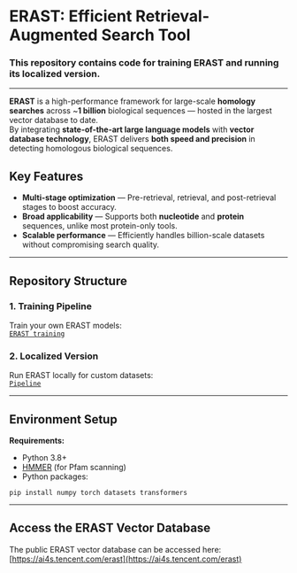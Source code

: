 # ERAST: Efficient Retrieval-Augmented Search Tool  
### This repository contains code for training ERAST and running its localized version.
---
**ERAST** is a high-performance framework for large-scale **homology searches** across ~**1 billion** biological sequences — hosted in the largest vector database to date.  
By integrating **state-of-the-art large language models** with **vector database technology**, ERAST delivers **both speed and precision** in detecting homologous biological sequences.  

## Key Features
- **Multi-stage optimization** — Pre-retrieval, retrieval, and post-retrieval stages to boost accuracy.  
- **Broad applicability** — Supports both **nucleotide** and **protein** sequences, unlike most protein-only tools.  
- **Scalable performance** — Efficiently handles billion-scale datasets without compromising search quality.  

---

## Repository Structure

### 1. Training Pipeline  
Train your own ERAST models:  
[`ERAST training`](https://github.com/TencentAILabHealthcare/ERAST/tree/main/erast_training)  

### 2. Localized Version  
Run ERAST locally for custom datasets:  
[`Pipeline`](https://github.com/TencentAILabHealthcare/ERAST/tree/main/pipeline)  

---

## Environment Setup

**Requirements:**  
- Python 3.8+  
- [HMMER](http://hmmer.org/) (for Pfam scanning)  
- Python packages:  

```
pip install numpy torch datasets transformers
```

---

## Access the ERAST Vector Database

The public ERAST vector database can be accessed here:  
[https://ai4s.tencent.com/erast](https://ai4s.tencent.com/erast)



